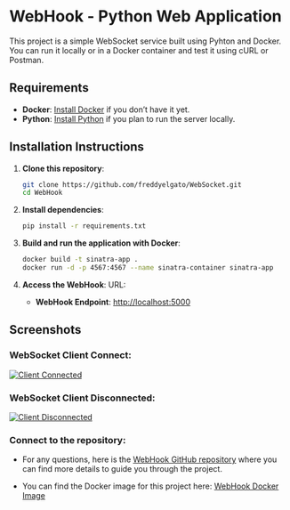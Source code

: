
# WebHook - Python Web Application

This project is a simple WebSocket service built using Pyhton and Docker. You can run it locally or in a Docker container and test it using cURL or Postman.

## Requirements
- **Docker**: [Install Docker](https://www.docker.com/get-started) if you don’t have it yet.
- **Python**: [Install Python](https://www.python.org/downloads/) if you plan to run the server locally.


## Installation Instructions

1. **Clone this repository**:
   ```bash
   git clone https://github.com/freddyelgato/WebSocket.git
   cd WebHook
   ```

2. **Install dependencies**:
   ```bash
   pip install -r requirements.txt
   ```

3. **Build and run the application with Docker**:
   ```bash
   docker build -t sinatra-app .
   docker run -d -p 4567:4567 --name sinatra-container sinatra-app
   ```

4. **Access the WebHook**:
   URL:
   - **WebHook Endpoint**: [http://localhost:5000](http://localhost:5000)



## Screenshots

### WebSocket Client Connect:
[![Client Connected](https://i.postimg.cc/QtSHFmWK/Cliente-Conectado.png)](https://postimg.cc/QtSHFmWK)

### WebSocket Client Disconnected:
[![Client Disconnected](https://i.postimg.cc/qqRgyK8b/Cliente-Desconectado.png)](https://postimg.cc/qqRgyK8b)


### Connect to the repository:

- For any questions, here is the [WebHook GitHub repository](https://github.com/freddyelgato/WebSocket) where you can find more details to guide you through the project.

- You can find the Docker image for this project here: [WebHook Docker Image](https://hub.docker.com/r/2424833f/websocket)
